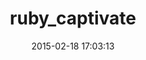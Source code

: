 ---
layout: post
title:  "ruby_captivate"
repo:   "Leveton/ruby_captivate"
date:   2015-02-18 17:03:13
gemurl: https://github.com/Leveton/ruby_captivate
---